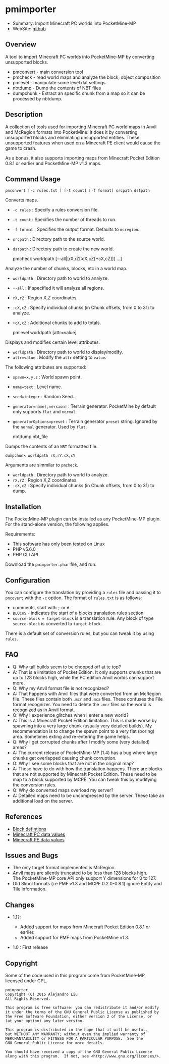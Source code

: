 pmimporter
==========

* Summary: Import Minecraft PC worlds into PocketMine-MP
* WebSite: [github](https://github.com/alejandroliu/pocketmine-plugins/tree/master/pmimporter)

Overview
--------

A tool to import Minecraft PC worlds into PocketMine-MP by converting
unsupported blocks.

* pmconvert - main conversion tool
* pmcheck - read world maps and analyze the block, object composition
* pmlevel - manipulate some level.dat settings
* nbtdump - Dump the contents of NBT files
* dumpchunk - Extract an specific chunk from a map so it can be
  processed by nbtdump.

Description
-----------

A collection of tools used for importing Minecraft PC world maps in
Anvil and McRegion formats into PocketMine.  It does it by converting
unsupported blocks and eliminating unsupported entities.  These
unsupported features when used on a Minecraft PE client would cause
the game to crash.

As a bonus, it also supports importing maps from Minecraft Pocket Edition 0.8.1
or earlier and PocketMine-MP v1.3 maps.

Command Usage
-------------

	pmconvert [-c rules.txt ] [-t count] [-f format] srcpath dstpath

Converts maps.

* `-c rules` : Specify a rules conversion file.
* `-t count` : Specifies the number of threads to run.
* `-f format` : Specifies the output format.  Defaults to `mcregion`.
* `srcpath` : Directory path to the source world.
* `dstpath` : Directory path to create the new world.

	pmcheck worldpath [--all|[rX,rZ[:cX,cZ[+cX,cZ]]] ...]

Analyze the number of chunks, blocks, etc in a world map.

* `worldpath` : Directory path to world to analyze.
* `--all` : If specified it will analyze all regions.
* `rX,rZ` : Region X,Z coordinates.
* `:cX,cZ` : Specify individual chunks (in Chunk offsets, from 0 to
  31) to analyze.
* `+cX,cZ` : Additional chunks to add to totals.

	pmlevel worldpath [attr=value]

Displays and modifies certain level attributes.

* `worldpath` : Directory path to world to display/modify.
* `attr=value` : Modify the `attr` setting to `value`.

The following attributes are supported:

* `spawn=x,y,z` : World spawn point.
* `name=text` : Level name.
* `seed=integer` : Random Seed.
* `generator=name[,version]` : Terrain generator.  PocketMine by
  default only supports `flat` and `normal`.
* `generatorOptions=preset` : Terrain generator `preset` string.
  Ignored by the `normal` generator.  Used by `flat`.

	nbtdump nbt_file

Dumps the contents of an `NBT` formatted file.

	dumpchunk worldpath rX,rY:cX,cY

Arguments are simmilar to `pmcheck`.

* `worldpath` : Directory path to world to analyze.
* `rX,rZ` : Region X,Z coordinates.
* `:cX,cZ` : Specify individual chunks (in Chunk offsets, from 0 to
  31) to dump.


Installation
------------

The PocketMine-MP plugin can be installed as any PocketMine-MP
plugin. For the stand-alone version, the following applies.

Requirements:

* This software has only been tested on Linux
* PHP v5.6.0
* PHP CLI API

Download the `pmimporter.phar` file, and run.

Configuration
-------------

You can configure the translation by providing a `rules` file and
passing it to `pmcovert` with the `-c` option. The format of `rules.txt`
is as follows:

* comments, start with `;` or `#`.
* `BLOCKS` - indicates the start of a blocks translation rules section.
* `source-block = target-block` is a translation rule.  Any block of
  type `source-block` is converted to `target-block`.

There is a default set of conversion rules, but you can tweak it by
using `rules`.

FAQ
---

* Q: Why tall builds seem to be chopped off at te top?
* A: That is a limitation of Pocket Edition.  It only supports chunks
  that are up to 128 blocks high, while the PC edition Anvil worlds
  can support more.
* Q: Why my Anvil format file is not recognized?
* A: That happens with Anvil files that were converted from an
  McRegion file.  These files contain both `.mcr` and .`mca` files.
  These confuses the File format recognizer.  You need to delete the
  `.mcr` files so the world is recognized as in Anvil format.
* Q: Why I experience glitches when I enter a new world?
* A: This is a Minecraft Pocket Edition limitation.  This is made
  worse by spawning into a very large chunk (usually very detailed
  builds). My recommendation is to change the spawn point to a very
  flat (boring) area.  Sometimes exting and re-entering the game
  helps.
* Q: Why I get corrupted chunks after I modify some (very detailed) areas?
* A: The current release of PocketMine-MP (1.4) has a bug where large
  chunks get overlapped causing chunk corruption.
* Q: Why I see some blocks that are not in the original map?
* A: These have to do with how the translation happens.  There are
  blocks that are not supported by Minecraft Pocket Edition.  These
  need to be map to a block supported by MCPE.  You can tweak this by
  modifying the conversion rules.
* Q: Why do converted maps overload my server?
* A: Detailed maps need to be uncompressed by the server.  These take
  an additional load on the server.

References
----------

* [Block defintions](https://raw.githubusercontent.com/alejandroliu/pocketmine-plugins/master/pmimporter/classlib/pmimporter/blocks.txt)
* [Minecraft PC data values](http://minecraft.gamepedia.com/Data_values)
* [Minecraft PE data values](http://minecraft.gamepedia.com/Data_values_%28Pocket_Edition%29)

Issues and Bugs
---------------

* The only target format implemented is McRegion.
* Anvil maps are silently truncated to be less than 128 blocks high.  
  The PocketMine-MP core API only support Y dimensions for 0 to 127.
* Old Skool formats (i.e PMF v1.3 and MCPE 0.2.0-0.8.1) ignore Entity
  and Tile information.

Changes
------

* 1.1?:
  * Added support for maps from Minecraft Pocket Edition 0.8.1 or earlier.
  * Added support for PMF maps from PocketMine v1.3.

* 1.0 : First release

Copyright
---------

Some of the code used in this program come from PocketMine-MP,
licensed under GPL.

    pmimporter  
    Copyright (C) 2015 Alejandro Liu  
    All Rights Reserved.

    This program is free software: you can redistribute it and/or modify
    it under the terms of the GNU General Public License as published by
    the Free Software Foundation, either version 2 of the License, or
    (at your option) any later version.

    This program is distributed in the hope that it will be useful,
    but WITHOUT ANY WARRANTY; without even the implied warranty of
    MERCHANTABILITY or FITNESS FOR A PARTICULAR PURPOSE.  See the
    GNU General Public License for more details.

    You should have received a copy of the GNU General Public License
    along with this program.  If not, see <http://www.gnu.org/licenses/>.
